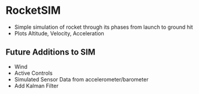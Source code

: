 # RocketSIM
- Simple simulation of rocket through its phases from launch to ground hit
- Plots Altitude, Velocity, Acceleration
 
## Future Additions to SIM
 - Wind
 - Active Controls
 - Simulated Sensor Data from accelerometer/barometer
 - Add Kalman Filter
